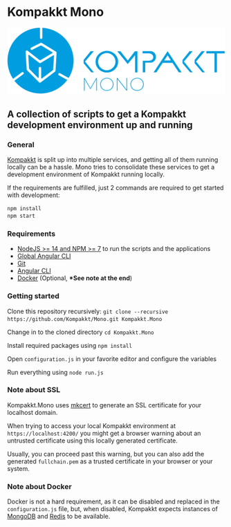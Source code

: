# Kompakkt Mono

<p align="center">
    <img src="https://github.com/Kompakkt/Assets/raw/main/mono-logo.png" alt="Kompakkt Mono Logo" width="600">
</p>

## A collection of scripts to get a Kompakkt development environment up and running

### General

[Kompakkt](https://github.com/Kompakkt/Kompakkt) is split up into multiple services, and getting all of them running locally can be a hassle. Mono tries to consolidate these services to get a development environment of Kompakkt running locally.

If the requirements are fulfilled, just 2 commands are required to get started with development:

```bash
npm install
npm start
```

### Requirements

- [NodeJS >= 14 and NPM >= 7](https://nodejs.org/en/download/) to run the scripts and the applications
- [Global Angular CLI](https://angular.io/cli#installing-angular-cli)
- [Git](https://git-scm.com/book/en/v2/Getting-Started-Installing-Git)
- [Angular CLI](https://angular.io/cli#installing-angular-cli)
- [Docker](https://docs.docker.com/get-docker/) (Optional, **\*See note at the end**)

### Getting started

Clone this repository recursively:
`git clone --recursive https://github.com/Kompakkt/Mono.git Kompakkt.Mono`

Change in to the cloned directory
`cd Kompakkt.Mono`

Install required packages using `npm install`

Open `configuration.js` in your favorite editor and configure the variables

Run everything using `node run.js`

### Note about SSL

Kompakkt.Mono uses [mkcert](https://www.npmjs.com/package/mkcert) to generate an SSL certificate for your localhost domain.

When trying to access your local Kompakkt environment at `https://localhost:4200/` you might get a browser warning about an untrusted certificate using this locally generated certificate.

Usually, you can proceed past this warning, but you can also add the generated `fullchain.pem` as a trusted certificate in your browser or your system.

### Note about Docker

Docker is not a hard requirement, as it can be disabled and replaced in the `configuration.js` file, but, when disabled, Kompakkt expects instances of [MongoDB](https://www.mongodb.com/) and [Redis](https://redis.io/) to be available.

